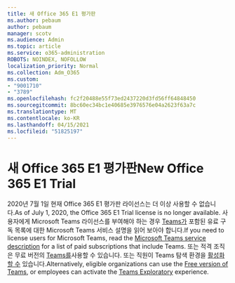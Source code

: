 ```yaml
---
title: 새 Office 365 E1 평가판
ms.author: pebaum
author: pebaum
manager: scotv
ms.audience: Admin
ms.topic: article
ms.service: o365-administration
ROBOTS: NOINDEX, NOFOLLOW
localization_priority: Normal
ms.collection: Adm_O365
ms.custom:
- "9001710"
- "3789"
ms.openlocfilehash: fc2f20488e55f73ed2437220d3fd56ff64848450
ms.sourcegitcommit: 8bc60ec34bc1e40685e3976576e04a2623f63a7c
ms.translationtype: MT
ms.contentlocale: ko-KR
ms.lasthandoff: 04/15/2021
ms.locfileid: "51825197"
---
```

# <a name="new-office-365-e1-trial"></a><span data-ttu-id="ccfc8-102">새 Office 365 E1 평가판</span><span class="sxs-lookup"><span data-stu-id="ccfc8-102">New Office 365 E1 Trial</span></span>

<span data-ttu-id="ccfc8-103">2020년 7월 1일 현재 Office 365 E1 평가판 라이선스는 더 이상 사용할 수 없습니다.</span><span class="sxs-lookup"><span data-stu-id="ccfc8-103">As of July 1, 2020, the Office 365 E1 Trial license is no longer available.</span></span> <span data-ttu-id="ccfc8-104">사용자에게 Microsoft Teams 라이선스를 부여해야 하는 경우 [Teams가](https://docs.microsoft.com/office365/servicedescriptions/teams-service-description) 포함된 유료 구독 목록에 대한 Microsoft Teams 서비스 설명을 읽어 보아야 합니다.</span><span class="sxs-lookup"><span data-stu-id="ccfc8-104">If you need to license users for Microsoft Teams, read the [Microsoft Teams service description](https://docs.microsoft.com/office365/servicedescriptions/teams-service-description) for a list of paid subscriptions that include Teams.</span></span> <span data-ttu-id="ccfc8-105">또는 적격 조직은 무료 버전의 [Teams를](https://support.office.com/article/Welcome-to-Microsoft-Teams-free-6d79a648-6913-4696-9237-ed13de64ae3c)사용할 수 있습니다. 또는 직원이 Teams 탐색 환경을 [활성화할 수](https://docs.microsoft.com/MicrosoftTeams/teams-exploratory) 있습니다.</span><span class="sxs-lookup"><span data-stu-id="ccfc8-105">Alternatively, eligible organizations can use the [Free version of Teams](https://support.office.com/article/Welcome-to-Microsoft-Teams-free-6d79a648-6913-4696-9237-ed13de64ae3c), or employees can activate the [Teams Exploratory](https://docs.microsoft.com/MicrosoftTeams/teams-exploratory) experience.</span></span>
